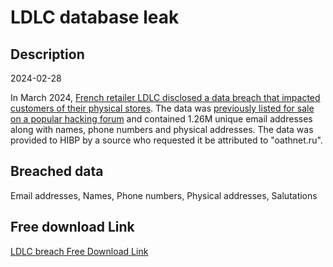 # LDLC database leak

## Description

2024-02-28

In March 2024, <a href="https://www.groupe-ldlc.com/information-relative-a-un-incident-de-cybersecurite-2/" target="_blank" rel="noopener">French retailer LDLC disclosed a data breach that impacted customers of their physical stores</a>. The data was <a href="https://x.com/H4ckManac/status/1763100569810420017" target="_blank" rel="noopener">previously listed for sale on a popular hacking forum</a> and contained 1.26M unique email addresses along with names, phone numbers and physical addresses. The data was provided to HIBP by a source who requested it be attributed to &quot;oathnet.ru&quot;.

## Breached data

Email addresses, Names, Phone numbers, Physical addresses, Salutations

## Free download Link

[LDLC breach Free Download Link](https://link-to.net/1229997/119.8604397514863/dynamic/?r=aHR0cHM6Ly93d3cubWVkaWFmaXJlLmNvbS92aWV3L3pKNnhDQmRwckVVMWFIVC9sZGxjLmNvbS9maWxl)